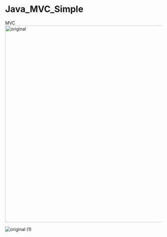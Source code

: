 # Java_MVC_Simple

MVC
<img width="632" alt="original" src="https://user-images.githubusercontent.com/60017090/182567052-7b3f1ce8-748a-4167-9c82-257565829f1a.png">


![original (1)](https://user-images.githubusercontent.com/60017090/182567096-65993592-91df-4d9c-b11c-ae9f757ed64e.png)
